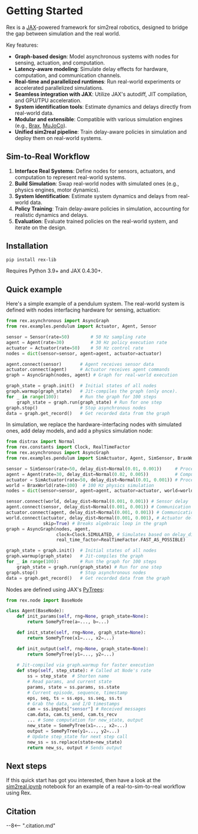 # Getting Started

Rex is a [JAX](https://github.com/google/jax)-powered framework for sim2real robotics, designed to bridge the gap between simulation and the real world. 

Key features:

- **Graph-based design**: Model asynchronous systems with nodes for sensing, actuation, and computation.
- **Latency-aware modeling**: Simulate delay effects for hardware, computation, and communication channels.
- **Real-time and parallelized runtimes**: Run real-world experiments or accelerated parallelized simulations.
- **Seamless integration with JAX**: Utilize JAX's autodiff, JIT compilation, and GPU/TPU acceleration.
- **System identification tools**: Estimate dynamics and delays directly from real-world data.
- **Modular and extensible**: Compatible with various simulation engines (e.g., [Brax](https://github.com/google/brax), [MuJoCo](https://mujoco.readthedocs.io/en/stable/mjx.html)).
- **Unified sim2real pipeline**: Train delay-aware policies in simulation and deploy them on real-world systems.

## Sim-to-Real Workflow

1. **Interface Real Systems**: Define nodes for sensors, actuators, and computation to represent real-world systems.
2. **Build Simulation**: Swap real-world nodes with simulated ones (e.g., physics engines, motor dynamics).
3. **System Identification**: Estimate system dynamics and delays from real-world data.
4. **Policy Training**: Train delay-aware policies in simulation, accounting for realistic dynamics and delays.
5. **Evaluation**: Evaluate trained policies on the real-world system, and iterate on the design.

## Installation

```bash
pip install rex-lib
```

Requires Python 3.9+ and JAX 0.4.30+.

## Quick example

Here's a simple example of a pendulum system. 
The real-world system is defined with nodes interfacing hardware for sensing, actuation:
```python
from rex.asynchronous import AsyncGraph
from rex.examples.pendulum import Actuator, Agent, Sensor

sensor = Sensor(rate=50)        # 50 Hz sampling rate
agent = Agent(rate=30)          # 30 Hz policy execution rate
actuator = Actuator(rate=50)    # 50 Hz control rate
nodes = dict(sensor=sensor, agent=agent, actuator=actuator)

agent.connect(sensor)       # Agent receives sensor data
actuator.connect(agent)     # Actuator receives agent commands
graph = AsyncGraph(nodes, agent) # Graph for real-world execution

graph_state = graph.init()  # Initial states of all nodes
graph.warmup(graph_state)   # Jit-compiles the graph (only once).
for _ in range(100):        # Run the graph for 100 steps
    graph_state = graph.run(graph_state) # Run for one step
graph.stop()                # Stop asynchronous nodes
data = graph.get_record()   # Get recorded data from the graph
```
In simulation, we replace the hardware-interfacing nodes with simulated ones, add delay models, and add a physics simulation node:
```python
from distrax import Normal
from rex.constants import Clock, RealTimeFactor
from rex.asynchronous import AsyncGraph
from rex.examples.pendulum import SimActuator, Agent, SimSensor, BraxWorld

sensor = SimSensor(rate=50, delay_dist=Normal(0.01, 0.001))     # Process delay
agent = Agent(rate=30, delay_dist=Normal(0.02, 0.005))          # Computational delay
actuator = SimActuator(rate=50, delay_dist=Normal(0.01, 0.001)) # Process delay
world = BraxWorld(rate=100)  # 100 Hz physics simulation
nodes = dict(sensor=sensor, agent=agent, actuator=actuator, world=world)

sensor.connect(world, delay_dist=Normal(0.001, 0.001)) # Sensor delay
agent.connect(sensor, delay_dist=Normal(0.001, 0.001)) # Communication delay
actuator.connect(agent, delay_dist=Normal(0.001, 0.001)) # Communication delay
world.connect(actuator, delay_dist=Normal(0.001, 0.001), # Actuator delay
              skip=True) # Breaks algebraic loop in the graph
graph = AsyncGraph(nodes, agent,
                   clock=Clock.SIMULATED, # Simulates based on delay_dist
                   real_time_factor=RealTimeFactor.FAST_AS_POSSIBLE)

graph_state = graph.init()  # Initial states of all nodes
graph.warmup(graph_state)   # Jit-compiles the graph
for _ in range(100):        # Run the graph for 100 steps
    graph_state = graph.run(graph_state) # Run for one step
graph.stop()                # Stop asynchronous nodes
data = graph.get_record()   # Get recorded data from the graph
```
Nodes are defined using JAX's [PyTrees](https://jax.readthedocs.io/en/latest/pytrees.html):
```python
from rex.node import BaseNode

class Agent(BaseNode):
    def init_params(self, rng=None, graph_state=None):
        return SomePyTree(a=..., b=...)

    def init_state(self, rng=None, graph_state=None):
        return SomePyTree(x1=..., x2=...)

    def init_output(self, rng=None, graph_state=None):
        return SomePyTree(y1=..., y2=...)
    
    # Jit-compiled via graph.warmup for faster execution
    def step(self, step_state): # Called at Node's rate
        ss = step_state  # Shorten name
        # Read params, and current state
        params, state = ss.params, ss.state
        # Current episode, sequence, timestamp
        eps, seq, ts = ss.eps, ss.seq, ss.ts
        # Grab the data, and I/O timestamps
        cam = ss.inputs["sensor"] # Received messages 
        cam.data, cam.ts_send, cam.ts_recv
        ... # Some computation for new_state, output
        new_state = SomePyTree(x1=..., x2=...)
        output = SomePyTree(y1=..., y2=...)
        # Update step_state for next step call
        new_ss = ss.replace(state=new_state)
        return new_ss, output # Sends output
```

## Next steps
If this quick start has got you interested, then have a look at the [sim2real.ipynb](https://github.com/anonymous/rex/blob/master/examples/sim2real.ipynb) notebook for an example of a real-to-sim-to-real workflow using Rex.

## Citation

--8<-- ".citation.md"
